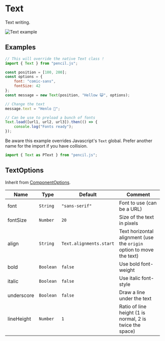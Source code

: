 # Text

Text writing.

![Text example](../../../media/examples/text.png)


## Examples

```js
// This will override the native Text class !
import { Text } from "pencil.js";

const position = [100, 200];
const options = {
    font: "comic-sans",
    fontSize: 42
};
const message = new Text(position, "Hellow 😺", options);

// Change the text
message.text = "Henlo 🐶";

// Can be use to preload a bunch of fonts
Text.load([url1, url2, url3]).then(() => {
    console.log("Fonts ready");
});
```

Be aware this example overrides Javascript's `Text` global. Prefer another name for the import if you have collision.

```js
import { Text as PText } from "pencil.js";
```

## TextOptions
Inherit from [ComponentOptions](../component/readme.md#componentoptions).

| Name       | Type      | Default                 | Comment                                                              |
|------------|-----------|-------------------------|----------------------------------------------------------------------|
| font       | `String`  | `"sans-serif"`          | Font to use (can be a URL)                                           |
| fontSize   | `Number`  | `20`                    | Size of the text in pixels                                           |
| align      | `String`  | `Text.alignments.start` | Text horizontal alignment (use the `origin` option to move the text) |
| bold       | `Boolean` | `false`                 | Use bold font-weight                                                 |
| italic     | `Boolean` | `false`                 | Use italic font-style                                                |
| underscore | `Boolean` | `false`                 | Draw a line under the text                                           |
| lineHeight | `Number`  | `1`                     | Ratio of line height (1 is normal, 2 is twice the space)             |

